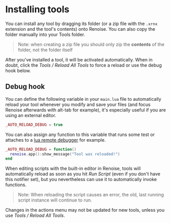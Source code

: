 # Installing tools

You can install any tool by dragging its folder (or a zip file with the `.xrnx` extension and the tool's contents) onto Renoise. You can also copy the folder manually into your Tools folder.

<!-- TODO list tool folder locations on each platform here -->

> Note: when creating a zip file you should only zip the **contents** of the folder, not the folder itself
<!-- If you can use a terminal, you can run the following commands to do this automatically. -->
<!-- TODO nicer zip command? -->

After you've installed a tool, it will be activated automatically. When in doubt, click the *Tools / Reload All Tools* to force a reload or use the debug hook below.

## Debug hook

You can define the following variable in your `main.lua` file to automatically reload your tool whenever you modify and save your files (and focus Renoise afterwards with alt-tab for example), it's especially useful if you are using an external editor.

```lua
_AUTO_RELOAD_DEBUG = true
```

You can also assign any function to this variable that runs some test or attaches to a [lua remote
debugger](http://lua-users.org/wiki/DebuggingLuaCode) for example.

```lua
_AUTO_RELOAD_DEBUG = function()
  renoise.app():show_message("Tool was reloaded!")
end
```

When editing scripts with the built-in editor in Renoise, tools will automatically reload as soon as you hit *Run Script* (even if you don't have this notifier set), but you nevertheless can use it to automatically invoke functions.

> Note: When reloading the script causes an error, the old, last running script instance will continue to run.

Changes in the actions menu may not be updated for new tools, unless you use *Tools / Reload All Tools*.